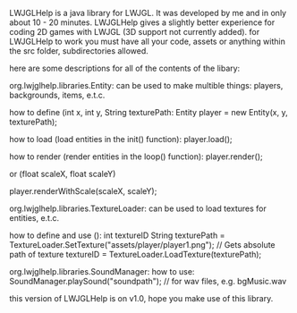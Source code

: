 LWJGLHelp is a java library for LWJGL. It was developed by me and in only about 10 - 20 minutes.
LWJGLHelp gives a slightly better experience for coding 2D games with LWJGL (3D support not currently added).
for LWJGLHelp to work you must have all your code, assets or anything within the src folder, subdirectories allowed.

here are some descriptions for all of the contents of the libary:

org.lwjglhelp.libraries.Entity:
can be used to make multible things: players, backgrounds, items, e.t.c.

how to define (int x, int y, String texturePath:
Entity player = new Entity(x, y, texturePath);

how to load (load entities in the init() function):
player.load();

how to render (render entities in the loop() function):
player.render();

or (float scaleX, float scaleY)

player.renderWithScale(scaleX, scaleY);

org.lwjglhelp.libraries.TextureLoader:
can be used to load textures for entities, e.t.c.

how to define and use ():
int textureID
String texturePath = TextureLoader.SetTexture("assets/player/player1.png"); // Gets absolute path of texture
textureID = TextureLoader.LoadTexture(texturePath);

org.lwjglhelp.libraries.SoundManager:
how to use:
SoundManager.playSound("soundpath"); // for wav files, e.g. bgMusic.wav



this version of LWJGLHelp is on v1.0, hope you make use of this library.
